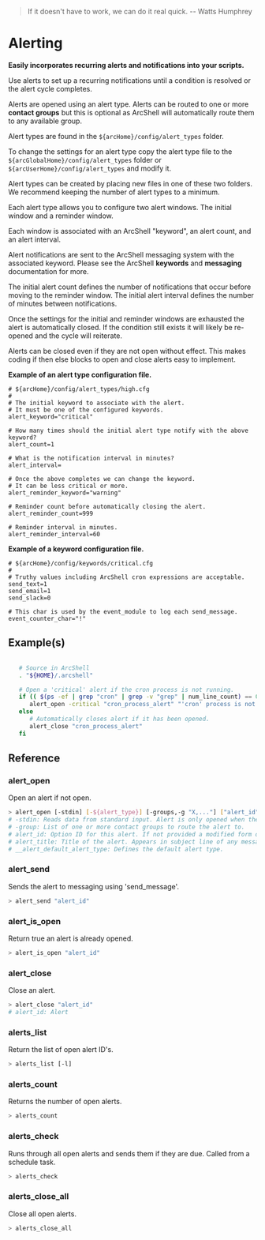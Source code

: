 > If it doesn't have to work, we can do it real quick. -- Watts Humphrey

# Alerting

**Easily incorporates recurring alerts and notifications into your scripts.**

Use alerts to set up a recurring notifications until a condition is resolved or the alert cycle completes.

Alerts are opened using an alert type. Alerts can be routed to one or more **contact groups** but this is optional as ArcShell will automatically route them to any available group.

Alert types are found in the ```${arcHome}/config/alert_types``` folder.

To change the settings for an alert type copy the alert type file to the ```${arcGlobalHome}/config/alert_types``` folder or ```${arcUserHome}/config/alert_types``` and modify it. 

Alert types can be created by placing new files in one of these two folders. We recommend keeping the number of alert types to a minimum.

Each alert type allows you to configure two alert windows. The initial window and a reminder window. 

Each window is associated with an ArcShell "keyword", an alert count, and an alert interval.

Alert notifications are sent to the ArcShell messaging system with the associated keyword. Please see the ArcShell **keywords** and **messaging** documentation for more.

The initial alert count defines the number of notifications that  occur before moving to the reminder window. The initial alert interval defines the number of minutes between notifications.

Once the settings for the initial and reminder windows are exhausted the alert is automatically closed. If the condition still exists it will likely be re-opened and the cycle will reiterate. 

Alerts can be closed even if they are not open without effect. This makes coding if then else blocks to open and close alerts easy to implement.

**Example of an alert type configuration file.**

```
# ${arcHome}/config/alert_types/high.cfg
#
# The initial keyword to associate with the alert. 
# It must be one of the configured keywords.
alert_keyword="critical"

# How many times should the initial alert type notify with the above keyword?
alert_count=1

# What is the notification interval in minutes?
alert_interval=

# Once the above completes we can change the keyword.
# It can be less critical or more.
alert_reminder_keyword="warning"

# Reminder count before automatically closing the alert.
alert_reminder_count=999

# Reminder interval in minutes.
alert_reminder_interval=60
```

**Example of a keyword configuration file.**

```
# ${arcHome}/config/keywords/critical.cfg
#
# Truthy values including ArcShell cron expressions are acceptable.
send_text=1
send_email=1
send_slack=0

# This char is used by the event_module to log each send_message.
event_counter_char="!"
```

## Example(s)
```bash

   # Source in ArcShell
   . "${HOME}/.arcshell"

   # Open a 'critical' alert if the cron process is not running.
   if (( $(ps -ef | grep "cron" | grep -v "grep" | num_line_count) == 0 )); then
      alert_open -critical "cron_process_alert" "'cron' process is not running!"
   else
      # Automatically closes alert if it has been opened.
      alert_close "cron_process_alert"
   fi
```

## Reference


### alert_open
Open an alert if not open.
```bash
> alert_open [-stdin] [-${alert_type}] [-groups,-g "X,..."] ["alert_id"] "alert_title"
# -stdin: Reads data from standard input. Alert is only opened when there is data.
# -group: List of one or more contact groups to route the alert to.
# alert_id: Option ID for this alert. If not provided a modified form of the title is used.
# alert_title: Title of the alert. Appears in subject line of any messages.
# __alert_default_alert_type: Defines the default alert type.
```

### alert_send
Sends the alert to messaging using 'send_message'.
```bash
> alert_send "alert_id"
```

### alert_is_open
Return true an alert is already opened.
```bash
> alert_is_open "alert_id"
```

### alert_close
Close an alert.
```bash
> alert_close "alert_id"
# alert_id: Alert
```

### alerts_list
Return the list of open alert ID's.
```bash
> alerts_list [-l]
```

### alerts_count
Returns the number of open alerts.
```bash
> alerts_count
```

### alerts_check
Runs through all open alerts and sends them if they are due. Called from a schedule task.
```bash
> alerts_check
```

### alerts_close_all
Close all open alerts.
```bash
> alerts_close_all
```

